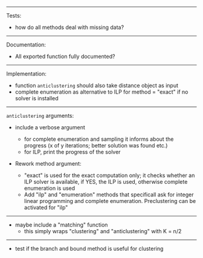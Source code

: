 
---

Tests:

- how do all methods deal with missing data?

---

Documentation:

- All exported function fully documented?

---


Implementation:

- function `anticlustering` should also take distance object as input
- complete enumeration as alternative to ILP for method = "exact" if 
  no solver is installed 

---

`anticlustering` arguments:

- include a verbose argument
    + for complete enumeration and sampling 
      it informs about the progress (x of y iterations; better solution 
      was found etc.)
    + for ILP, print the progress of the solver

- Rework method argument:
    + "exact" is used for the exact computation only; 
      it checks whether an ILP solver is available, if YES, the ILP 
      is used, otherwise complete enumeration is used
    + Add "ilp" and "enumeration" methods that specificall ask for 
      integer linear programming and complete enumeration. Preclustering 
      can be activated for "ilp"
      
--- 

- maybe include a "matching" function
    + this simply wraps "clustering" and "anticlustering" with 
      K = n/2

---

- test if the branch and bound method is useful for clustering 
